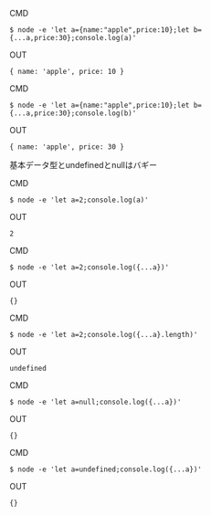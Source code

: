 CMD

```
$ node -e 'let a={name:"apple",price:10};let b={...a,price:30};console.log(a)'
```

OUT

```
{ name: 'apple', price: 10 }
```


CMD

```
$ node -e 'let a={name:"apple",price:10};let b={...a,price:30};console.log(b)'
```

OUT

```
{ name: 'apple', price: 30 }
```


基本データ型とundefinedとnullはバギー

CMD

```
$ node -e 'let a=2;console.log(a)'
```

OUT

```
2
```

CMD

```
$ node -e 'let a=2;console.log({...a})'
```

OUT

```
{}
```

CMD

```
$ node -e 'let a=2;console.log({...a}.length)'
```

OUT

```
undefined
```


CMD

```
$ node -e 'let a=null;console.log({...a})'
```

OUT
```
{}
```

CMD

```
$ node -e 'let a=undefined;console.log({...a})'
```

OUT
```
{}
```
